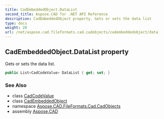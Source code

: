 ```yaml
---
title: CadEmbeddedObject.DataList
second_title: Aspose.CAD for .NET API Reference
description: CadEmbeddedObject property. Gets or sets the data list
type: docs
weight: 20
url: /net/aspose.cad.fileformats.cad.cadobjects/cadembeddedobject/datalist/
---
```

## CadEmbeddedObject.DataList property

Gets or sets the data list.

```csharp
public List<CadCodeValue> DataList { get; set; }
```

### See Also

* class [CadCodeValue](../../../aspose.cad.fileformats.cad/cadcodevalue/)
* class [CadEmbeddedObject](../)
* namespace [Aspose.CAD.FileFormats.Cad.CadObjects](../../cadembeddedobject/)
* assembly [Aspose.CAD](../../../)


